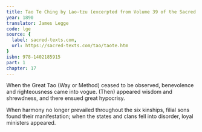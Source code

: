 ```yaml
---
title: Tao Te Ching by Lao-tzu (excerpted from Volume 39 of the Sacred Books of the East.)
year: 1890
translator: James Legge
code: lge
source: {
  label: sacred-texts.com,
  url: https://sacred-texts.com/tao/taote.htm
}
isbn: 978-1402185915
part: 1
chapter: 17
---
```

When the Great Tao (Way or Method) ceased to be observed, benevolence and righteousness came into vogue. (Then) appeared wisdom and shrewdness, and there ensued great hypocrisy. 

When harmony no longer prevailed throughout the six kinships, filial sons found their manifestation; when the states and clans fell into disorder, loyal ministers appeared.